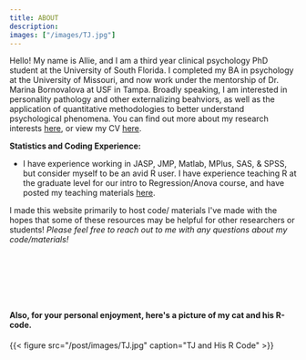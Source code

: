 ```yaml
---
title: ABOUT
description: 
images: ["/images/TJ.jpg"]
---
```


Hello! My name is Allie, and I am a third year clinical psychology PhD student at the University of South Florida. I completed my BA in psychology at the University of Missouri, and now work under the mentorship of Dr. Marina Bornovalova at USF in Tampa. Broadly speaking, I am interested in personality pathology and other externalizing beahviors, as well as the application of quantitative methodologies to better understand psychological phenomena. You can find out more about my research interests [here](https://alliechoate.netlify.com/portfolio/), or view my CV [here](https://drive.google.com/file/d/1YQmDPkmclBLfb7_futzazynfCyC9mMJz/view?usp=sharing).


**Statistics and Coding Experience:**

  - I have experience working in JASP, JMP, Matlab, MPlus, SAS, & SPSS, but consider myself to be an avid R user. I have experience teaching R at the graduate level for our intro to Regression/Anova course, and have posted my teaching materials [here](https://alliechoate.netlify.com/post/reganova/). 
  
I made this website primarily to host code/ materials I've made with the hopes that some of these resources may be helpful for other researchers or students! _Please feel free to reach out to me with any questions about my code/materials!_ 

<br><br>





<br>
<br>

#### Also, for your personal enjoyment, here's a picture of my cat and his R-code. 



{{< figure src="/post/images/TJ.jpg" caption="TJ and His R Code" >}}